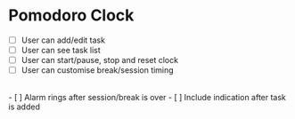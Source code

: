 # Pomodoro Clock
- [ ] User can add/edit task 
- [ ] User can see task list 
- [ ] User can start/pause, stop and reset clock
- [ ] User can customise break/session timing 
<br>
- [ ] Alarm rings after session/break is over
- [ ] Include indication after task is added 

